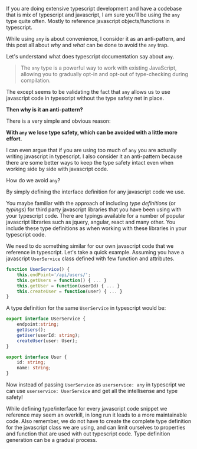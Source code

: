 If you are doing extensive typescript development and have a codebase that is mix of typescript and javascript, I am sure you'll be using the `any` type quite often. Mostly to reference javascript objects/functions in typescript.

While using `any` is about convenience, I consider it as an anti-pattern, and this post all about *why* and *what* can be done to avoid the `any` trap.

Let's understand what does typescript documentation say about `any`.

> The `any` type is a powerful way to work with existing JavaScript, allowing you to gradually opt-in and opt-out of type-checking during compilation.

The except seems to be validating the fact that `any` allows us to use javascript code in typescript without the type safety net in place.

**Then why is it an anti-pattern?**

There is a very simple and obvious reason:

**With `any` we lose type safety, which can be avoided with a little more effort.** 

I can even argue that if you are using too much of `any` you are actually writing javascript in typescript. I also consider it an anti-pattern because there are some better ways to keep the type safety intact even when working side by side with javascript code.

How do we avoid `any`?

By simply defining the interface definition for any javascript code we use. 

You maybe familiar with the approach of including *type definitions* (or *typings*) for third party javascript libraries that you have been using with your typescript code. There are typings available for a number of popular javascript libraries such as jquery, angular, react and many other. You include these type definitions as when working with these libraries in your typescript code.

We need to do something similar for our own javascript code that we reference in typescript. Let's take a quick example. Assuming you have a javascript `UserService` class defined with few function and attributes.

```javascript
function UserService() {
    this.endPoint='/api/users/';
    this.getUsers = function() { ... }
    this.getUser = function(userId) { ... }
    this.createUser = function(user) { ... }
}
```
A type definition for the same `UserService` in typescript would be:

```typescript
export interface UserService {
    endpoint:string;
    getUsers();
    getUser(userId: string);
    createUser(user: User);
}

export interface User {
    id: string;
    name: string;
}

```
Now instead of passing `UserService` as `userservice: any` in typescript we can use `userservice: UserService` and get all the intellisense and type safety!

While defining type/interface for every javascript code snippet we reference may seem an overkill, in long run it leads to a more maintainable code. Also remember, we do not have to create the complete type definition for the javascript class we are using, and can limit ourselves to properties and function that are used with out typescript code. Type definition generation can be a gradual process.